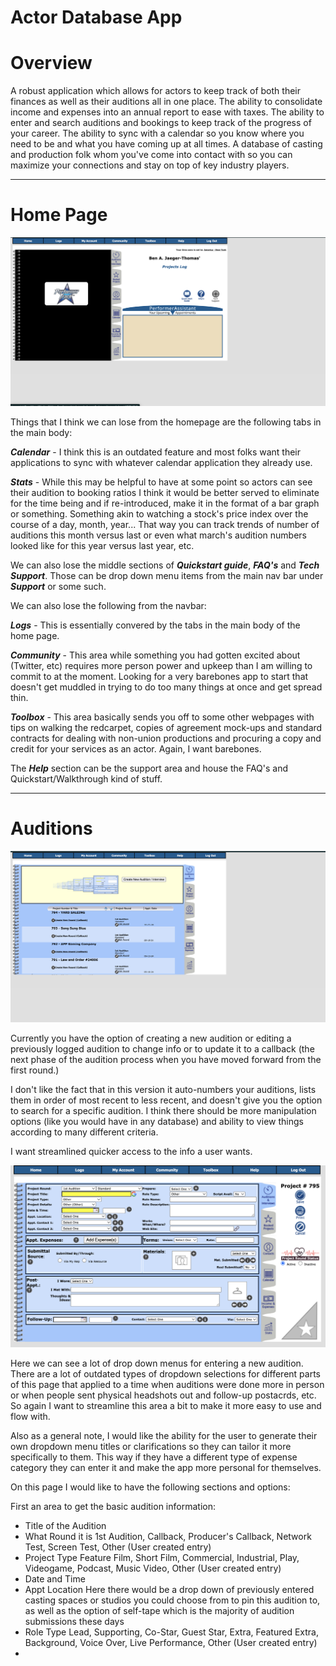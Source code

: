 # Actor Database App

# Overview

A robust application which allows for actors to keep track of both their finances as well as their auditions all in one place. The ability to consolidate income and expenses into an annual report to ease with taxes. The ability to enter and search auditions and bookings to keep track of the progress of your career. The ability to sync with a calendar so you know where you need to be and what you have coming up at all times. A database of casting and production folk whom you've come into contact with so you can maximize your connections and stay on top of key industry players.

---

# Home Page
![Home Page](assets/home.png)

Things that I think we can lose from the homepage are the following tabs in the main body:

***Calendar*** - I think this is an outdated feature and most folks want their applications to sync with whatever calendar application they already use.

***Stats*** - While this may be helpful to have at some point so actors can see their audition to booking ratios I think it would be better served to eliminate for the time being and if re-introduced, make it in the format of a bar graph or something. Something akin to watching a stock's price index over the course of a day, month, year... That way you can track trends of number of auditions this month versus last or even what march's audition numbers looked like for this year versus last year, etc.

We can also lose the middle sections of ***Quickstart guide***, ***FAQ's*** and ***Tech Support***. Those can be drop down menu items from the main nav bar under ***Support*** or some such.

We can also lose the following from the navbar:

***Logs*** - This is essentially convered by the tabs in the main body of the home page.

***Community*** - This area while something you had gotten excited about (Twitter, etc) requires more person power and upkeep than I am willing to commit to at the moment. Looking for a very barebones app to start that doesn't get muddled in trying to do too many things at once and get spread thin.

***Toolbox*** - This area basically sends you off to some other webpages with tips on walking the redcarpet, copies of agreement mock-ups and standard contracts for dealing with non-union productions and procuring a copy and credit for your services as an actor. Again, I want barebones.

The ***Help*** section can be the support area and house the FAQ's and Quickstart/Walkthrough kind of stuff.

---

# Auditions

![Audition/Interview Page](assets/audition.png)

Currently you have the option of creating a new audition or editing a previously logged audition to change info or to update it to a callback (the next phase of the audition process when you have moved forward from the first round.)

I don't like the fact that in this version it auto-numbers your auditions, lists them in order of most recent to less recent, and doesn't give you the option to search for a specific audition. I think there should be more manipulation options (like you would have in any database) and ability to view things according to many different criteria.

I want streamlined quicker access to the info a user wants.

![New Audition](assets/newAudition.png)

Here we can see a lot of drop down menus for entering a new audition. There are a lot of outdated types of dropdown selections for different parts of this page that applied to a time when auditions were done more in person or when people sent physical headshots out and follow-up postacrds, etc. So again I want to streamline this area a bit to make it more easy to use and flow with.

Also as a general note, I would like the ability for the user to generate their own dropdown menu titles or clarifications so they can tailor it more specifically to them. This way if they have a different type of expense category they can enter it and make the app more personal for themselves.

On this page I would like to have the following sections and options:

First an area to get the basic audition information:

- Title of the Audition
- What Round it is
    1st Audition, Callback, Producer's Callback, Network Test, Screen Test, Other (User created entry)
- Project Type
    Feature Film, Short Film, Commercial, Industrial, Play, Videogame, Podcast, Music Video, Other (User created entry)
- Date and Time
- Appt Location
    Here there would be a drop down of previously entered casting spaces or studios you could choose from to pin this audition to, as well as the option of self-tape which is the majority of audition submissions these days
- Role Type
    Lead, Supporting, Co-Star, Guest Star, Extra, Featured Extra, Background, Voice Over, Live Performance, Other (User created entry)
- 






